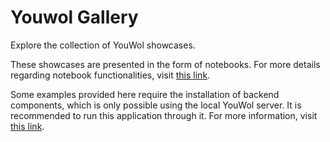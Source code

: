 # Youwol Gallery

Explore the collection of YouWol showcases.

These showcases are presented in the form of notebooks. For more details regarding notebook functionalities,
visit <a href='/applications/@youwol/mkdocs-ts-doc/latest?nav=/tutorials/notebook.output' target='_blank'>this link</a>.

<note level='warning'>
Some examples provided here require the installation of backend components, which is only possible using the local
YouWol server. It is recommended to run this application through it. 
For more information, visit 
<a href="https://platform.youwol.com/applications/@youwol/py-youwol-doc/latest" target="_blank">this link</a>.
</note>

